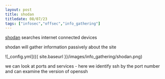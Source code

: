 ```yaml
---
layout: post
title: shodan
titledate: 08/07/23
tags: ["infosec","offsec","info_gathering"]
---
```


[shodan](https://www.shodan.io) searches internet connected devices

shodan will gather information passively about the site

![_config.yml]({{ site.baseurl }}/images/info_gathering/shodan.png)

we can look at ports and services - here we identify ssh by the port number and can examine the version of openssh

